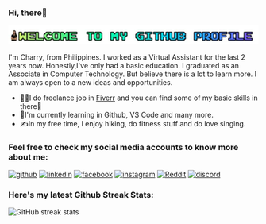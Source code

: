 ### Hi, there👋

![Welcome to my GitHub Profile](https://github.com/CharryDinz/CharryDinz/blob/My-Files/Sample_3.gif)

I'm Charry, from Philippines. I worked as a Virtual Assistant for the last 2 years now. Honestly,I've only had a basic education. I graduated as an Associate in Computer Technology. But believe there is a lot to learn more. I am always open to a new ideas and opportunities.

- 👩‍💻I do freelance job in [Fiverr](https://www.fiverr.com/users/charrydinz) and you can find some of my basic skills in there🙂
- 🌱I'm currently learning in Github, VS Code and many more.
- ✍️In my free time, I enjoy hiking, do fitness stuff and do love singing.

### Feel free to check my social media accounts to know more about me:

[<img src='https://cdn.jsdelivr.net/npm/simple-icons@3.0.1/icons/github.svg' alt='github' height='40'>](https://github.com/CharryDinz)  [<img src='https://cdn.jsdelivr.net/npm/simple-icons@3.0.1/icons/linkedin.svg' alt='linkedin' height='40'>](https://www.linkedin.com/in/https://www.linkedin.com/in/charry-lou-dinoy-2790091b2//)  [<img src='https://cdn.jsdelivr.net/npm/simple-icons@3.0.1/icons/facebook.svg' alt='facebook' height='40'>](https://www.facebook.com/https://www.facebook.com/charry.diNz/)  [<img src='https://cdn.jsdelivr.net/npm/simple-icons@3.0.1/icons/instagram.svg' alt='instagram' height='40'>](https://www.instagram.com/https://www.instagram.com/charrydinz//)  [<img src='https://cdn.jsdelivr.net/npm/simple-icons@3.0.1/icons/reddit.svg' alt='Reddit' height='40'>](https://www.reddit.com/user/https://l.facebook.com/l.php?u=https%3A%2F%2Fwww.reddit.com%2Fu%2Ffilipinagirlproud%3Futm_medium%3Dandroid_app%26utm_source%3Dshare&h=AT3WMa7qh5wWwUWrQx9eavwgSJtBbkgWdONT9zEFNOtZu0xySIk6g0Xc2sWcLVs8WRYwl69nccOCzhYJ0H2ZVjurrXZni4vA6ndcZ-vTTiEzP0EYiOR8g5RMCgt7TpPoxN5w8A)  [<img src='https://cdn.jsdelivr.net/npm/simple-icons@3.0.1/icons/discord.svg' alt='discord' height='40'>](https://discord.gg/NNezbU92)  

### Here's my latest Github Streak Stats:
![GitHub streak stats](https://streak-stats.demolab.com/?user=CharryDinz)  

